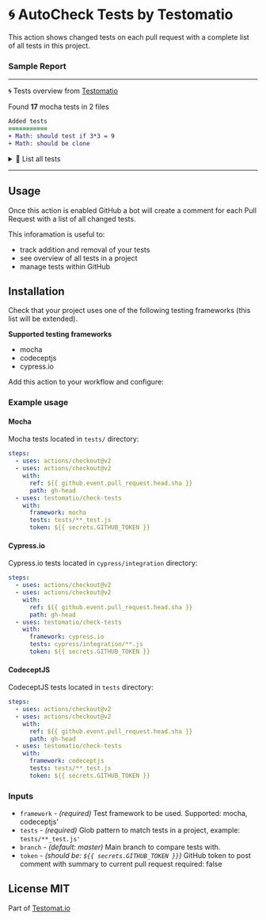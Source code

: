 # 🌀 AutoCheck Tests by Testomatio

This action shows changed tests on each pull request with a complete list of all tests in this project.


### Sample Report

---

🌀 Tests overview from [Testomatio](https://testomat.io)


Found **17** mocha tests in 2 files 

```diff
Added tests
===========
+ Math: should test if 3*3 = 9
+ Math: should be clone
```



<details>
  <summary>📑 List all tests</summary>


##### Actions 📎 *example/mocha/cypress_spec.js*
* `.type() - type into a DOM element`
* `.focus() - focus on a DOM element`
* `.blur() - blur off a DOM element`
* `.clear() - clears an input or textarea element`
* `.submit() - submit a form`
* `.click() - click on a DOM element`
* `.dblclick() - double click on a DOM element`
* `.rightclick() - right click on a DOM element`
* `.check() - check a checkbox or radio element`
* `.uncheck() - uncheck a checkbox element`
* `.select() - select an option in a <select> element`
* `.scrollIntoView() - scroll an element into view`
* `.trigger() - trigger an event on a DOM element`
* `cy.scrollTo() - scroll the window or element to a position`

##### Math 📎 *example/mocha/index_test.js*
* `should test if 3*3 = 9`
* `should test (3-4)*8 SHOULD EQUAL -8`
* `should be clone`

</details>

---

## Usage

Once this action is enabled GitHub a bot will create a comment for each Pull Request with a list of all changed tests. 

This inforamation is useful to:

* track addition and removal of your tests
* see overview of all tests in a project
* manage tests within GitHub

## Installation

Check that your project uses one of the following testing frameworks (this list will be extended).

**Supported testing frameworks**

* mocha
* codeceptjs
* cypress.io

Add this action to your workflow and configure:

### Example usage

#### Mocha 

Mocha tests located in `tests/` directory:

```yml
steps:
  - uses: actions/checkout@v2
  - uses: actions/checkout@v2
    with:
      ref: ${{ github.event.pull_request.head.sha }}    
      path: gh-head
  - uses: testomatio/check-tests
    with:
      framework: mocha
      tests: tests/**_test.js
      token: ${{ secrets.GITHUB_TOKEN }}
```

#### Cypress.io

Cypress.io tests located in `cypress/integration` directory:

```yml
steps:
  - uses: actions/checkout@v2
  - uses: actions/checkout@v2
    with:
      ref: ${{ github.event.pull_request.head.sha }}    
      path: gh-head
  - uses: testomatio/check-tests
    with:
      framework: cypress.io
      tests: cypress/integration/**.js
      token: ${{ secrets.GITHUB_TOKEN }}
```


#### CodeceptJS

CodeceptJS tests located in `tests` directory:

```yml
steps:
  - uses: actions/checkout@v2
  - uses: actions/checkout@v2
    with:
      ref: ${{ github.event.pull_request.head.sha }}    
      path: gh-head
  - uses: testomatio/check-tests
    with:
      framework: codeceptjs
      tests: tests/**_test.js
      token: ${{ secrets.GITHUB_TOKEN }}
```

### Inputs

* `framework` - *(required)* Test framework to be used. Supported: mocha, codeceptjs'
* `tests` - *(required)* Glob pattern to match tests in a project, example: `tests/**_test.js'`
* `branch` - *(default: master)* Main branch to compare tests with. 
* `token` - *(should be: `${{ secrets.GITHUB_TOKEN }}`)* GitHub token to post comment with summary to current pull request
    required: false



## License MIT

Part of [Testomat.io](https://testomat.io)